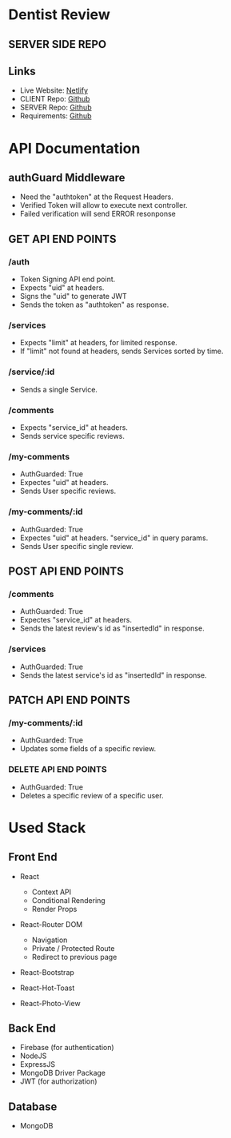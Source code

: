 # Dentist Review
## SERVER SIDE REPO

## Links
- Live Website: [Netlify](https://p-hero-foy4748-assignment-11.netlify.app/)
- CLIENT Repo: [Github](https://github.com/foy4748/dentist-review)
- SERVER Repo: [Github](https://github.com/foy4748/dentist-review-server)
- Requirements: [Github](https://github.com/ProgrammingHero1/Service-Review-Assignment/blob/main/task_description.md)

# API Documentation

## authGuard Middleware
- Need the "authtoken" at the Request Headers.
- Verified Token will allow to execute next controller.
- Failed verification will send ERROR resonponse

## GET API END POINTS

### /auth
- Token Signing API end point.
- Expects "uid" at headers.
- Signs the "uid" to generate JWT
- Sends the token as "authtoken" as response.

### /services
- Expects "limit" at headers, for limited response.
- If "limit" not found at headers, sends Services sorted by time.

### /service/:id
- Sends a single Service.

### /comments
- Expects "service\_id" at headers.
- Sends service specific reviews.

### /my-comments
- AuthGuarded: True
- Expectes "uid" at headers.
- Sends User specific reviews.

### /my-comments/:id
- AuthGuarded: True
- Expectes "uid" at headers. "service\_id" in query params.
- Sends User specific single review.

## POST API END POINTS

### /comments
- AuthGuarded: True
- Expectes "service\_id" at headers.
- Sends the latest review's id as "insertedId" in response.

### /services
- AuthGuarded: True
- Sends the latest service's id as "insertedId" in response.

## PATCH API END POINTS

### /my-comments/:id
- AuthGuarded: True
- Updates some fields of a specific review.

### DELETE API END POINTS
- AuthGuarded: True
- Deletes a specific review of a specific user.


# Used Stack

## Front End
- React
    - Context API
    - Conditional Rendering
    - Render Props

- React-Router DOM
    - Navigation
    - Private / Protected Route
    - Redirect to previous page

- React-Bootstrap
- React-Hot-Toast
- React-Photo-View

## Back End
- Firebase (for authentication)
- NodeJS
- ExpressJS
- MongoDB Driver Package
- JWT (for authorization)

## Database
- MongoDB
